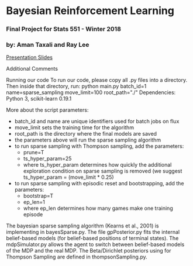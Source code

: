 # Bayesian Reinforcement Learning

### Final Project for Stats 551 - Winter 2018
### by: Aman Taxali and Ray Lee


[Presentation Slides](./ataxali_final_presentation.pdf)

Additional Comments

Running our code
To run our code, please copy all .py files into a directory. Then inside that directory, run:
    python main.py batch_id=1 name=sparse_sampling move_limit=100 root_path="./"
Dependencies: Python 3, scikit-learn 0.19.1

More about the script parameters:
* batch_id and name are unique identifiers used for batch jobs on flux
* move_limit sets the training time for the algorithm
* root_path is the directory where the final models are saved
* the parameters above will run the sparse sampling algorithm
* to run sparse sampling with Thompson sampling, add the parameters:
    * prune=T
    * ts_hyper_param=25
    * where ts_hyper_param determines how quickly the additional exploration condition on sparse sampling is removed (we suggest ts_hyper_param = (move_limit * 0.25)
 * to run sparse sampling with episodic reset and bootstrapping, add the parameters:
    * bootstrap=T
    * ep_len=1
    * where ep_len determines how many games make one training episode

The bayesian sparse sampling algorithm (Kearns et al., 2001) is implementing in bayesSparse.py. The file gpPosterior.py fits the internal belief-based models (for belief-based positions of terminal states). The mdpSimulator.py allows the agent to switch between belief-based models of the MDP and the real MDP. The Beta/Dirichlet posteriors using for Thompson Sampling are defined in thompsonSampling.py.

